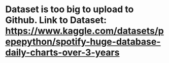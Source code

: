 # Dataset is too big to upload to Github. Link to Dataset: https://www.kaggle.com/datasets/pepepython/spotify-huge-database-daily-charts-over-3-years
